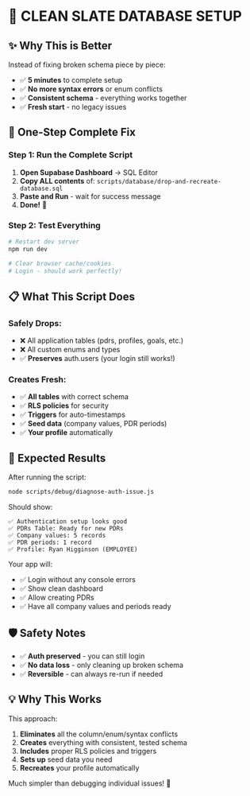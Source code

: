 # 🧹 CLEAN SLATE DATABASE SETUP

## ✨ Why This is Better

Instead of fixing broken schema piece by piece:
- ✅ **5 minutes** to complete setup
- ✅ **No more syntax errors** or enum conflicts  
- ✅ **Consistent schema** - everything works together
- ✅ **Fresh start** - no legacy issues

## 🚀 One-Step Complete Fix

### Step 1: Run the Complete Script
1. **Open Supabase Dashboard** → SQL Editor
2. **Copy ALL contents** of: `scripts/database/drop-and-recreate-database.sql`
3. **Paste and Run** - wait for success message
4. **Done!** 🎉

### Step 2: Test Everything
```bash
# Restart dev server
npm run dev

# Clear browser cache/cookies
# Login - should work perfectly!
```

## 📋 What This Script Does

### Safely Drops:
- ❌ All application tables (pdrs, profiles, goals, etc.)
- ❌ All custom enums and types
- ✅ **Preserves** auth.users (your login still works!)

### Creates Fresh:
- ✅ **All tables** with correct schema
- ✅ **RLS policies** for security
- ✅ **Triggers** for auto-timestamps
- ✅ **Seed data** (company values, PDR periods)
- ✅ **Your profile** automatically

## 🎯 Expected Results

After running the script:

```bash
node scripts/debug/diagnose-auth-issue.js
```

Should show:
```
✅ Authentication setup looks good
✅ PDRs Table: Ready for new PDRs
✅ Company values: 5 records
✅ PDR periods: 1 record  
✅ Profile: Ryan Higginson (EMPLOYEE)
```

Your app will:
- ✅ Login without any console errors
- ✅ Show clean dashboard
- ✅ Allow creating PDRs 
- ✅ Have all company values and periods ready

## 🛡️ Safety Notes

- ✅ **Auth preserved** - you can still login
- ✅ **No data loss** - only cleaning up broken schema
- ✅ **Reversible** - can always re-run if needed

## 💡 Why This Works

This approach:
1. **Eliminates** all the column/enum/syntax conflicts
2. **Creates** everything with consistent, tested schema
3. **Includes** proper RLS policies and triggers
4. **Sets up** seed data you need
5. **Recreates** your profile automatically

Much simpler than debugging individual issues! 🚀
